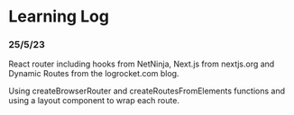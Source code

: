 # Learning Log

### 25/5/23
React router including hooks from NetNinja, Next.js from nextjs.org and Dynamic Routes from the logrocket.com blog.

Using createBrowserRouter and createRoutesFromElements functions and using a layout
component to wrap each route.